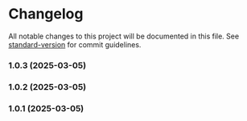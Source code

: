 # Changelog

All notable changes to this project will be documented in this file. See [standard-version](https://github.com/conventional-changelog/standard-version) for commit guidelines.

### 1.0.3 (2025-03-05)

### 1.0.2 (2025-03-05)

### 1.0.1 (2025-03-05)
